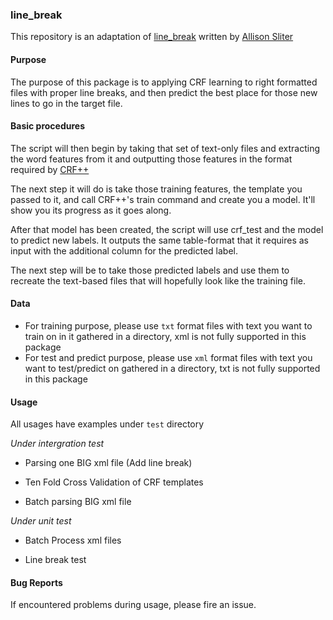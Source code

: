 ### line_break

This repository is an adaptation of [line_break](https://github.com/allisons/line_break) written by [Allison Sliter](https://github.com/allisons)

#### Purpose

The purpose of this package is to applying CRF learning to right formatted files with proper line breaks, and then predict the best place for those new lines to go in the target file.

#### Basic procedures

The script will then begin by taking that set of text-only files and extracting the word features from it and outputting those features in the format required by [CRF++](http://taku910.github.io/crfpp/)

The next step it will do is take those training features, the template you passed to it, and call CRF++'s train command and create you a model.  It'll show you its progress as it goes along.

After that model has been created, the script will use crf_test and the model to predict new labels.  It outputs the same table-format that it requires as input with the additional column for the predicted label.

The next step will be to take those predicted labels and use them to recreate the text-based files that will hopefully look like the training file.

#### Data

- For training purpose, please use `txt` format files with text you want to train on in it gathered in a directory, xml is not fully supported in this package
- For test and predict purpose, please use `xml` format files with text you want to test/predict on gathered in a directory, txt is not fully supported in this package

#### Usage

All usages have examples under `test` directory

*Under intergration test*

- Parsing one BIG xml file (Add line break)

- Ten Fold Cross Validation of CRF templates

- Batch parsing BIG xml file

*Under unit test*

- Batch Process xml files

- Line break test

#### Bug Reports

If encountered problems during usage, please fire an issue.

